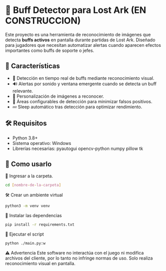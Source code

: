 # 🧠 Buff Detector para Lost Ark (EN CONSTRUCCION)

Este proyecto es una herramienta de reconocimiento de imágenes que detecta **buffs activos** en pantalla durante partidas de Lost Ark. Diseñado para jugadores que necesitan automatizar alertas cuando aparecen efectos importantes como buffs de soporte o jefes.

## 🚀 Características

- 🎯 Detección en tiempo real de buffs mediante reconocimiento visual.
- 🔊 Alertas por sonido y ventana emergente cuando se detecta un buff relevante.
- 📸 Personalización de imágenes a reconocer.
- 📍 Áreas configurables de detección para minimizar falsos positivos.
- 💤 Sleep automático tras detección para optimizar rendimiento.

## 🛠️ Requisitos

- Python 3.8+
- Sistema operativo: Windows
- Librerías necesarias:
  pyautogui
  opencv-python
  numpy
  pillow
  tk

## 🤔 Como usarlo

📂 Ingresar a la carpeta.

```bash
cd [nombre-de-la-carpeta]
```

🛠️ Crear un ambiente virtual

```bash
python3 -m venv venv
```

📝 Instalar las dependencias

```bash
pip install -r requirements.txt
```

🚀 Ejecutar el script

```bash
python ./main.py:w
```

⚠️ Advertencia
Este software no interactúa con el juego ni modifica archivos del cliente, por lo tanto no infringe normas de uso. Solo realiza reconocimiento visual en pantalla.
